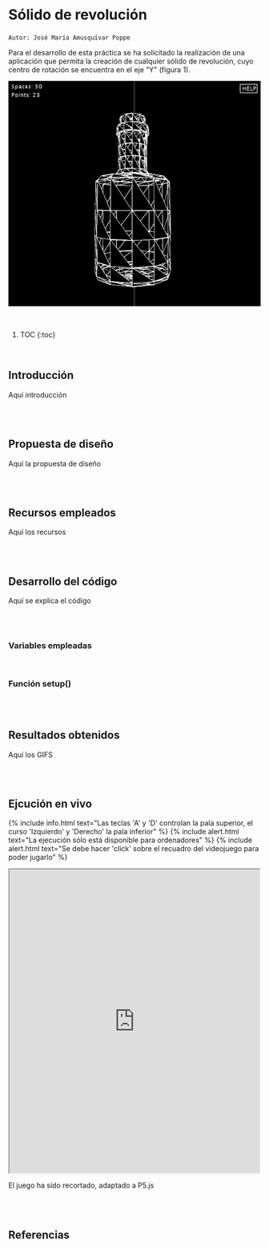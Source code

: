 # Sólido de revolución

`Autor: José María Amusquívar Poppe`

Para el desarrollo de esta práctica se ha solicitado la realización de una aplicación que permita la creación de cualquier sólido de revolución, cuyo centro de rotación se encuentra en el eje "Y" (figura 1). 

![](/images/solid_revolution/principal.PNG "Fig. 1: Interfaz de usuario de la aplicación")

<br/>

1. TOC
{:toc}

<br/>

## Introducción

Aquí introducción

<br/>
<br/>

## Propuesta de diseño

Aquí la propuesta de diseño

<br/>
<br/>

## Recursos empleados

Aquí los recursos 

<br/>
<br/>

## Desarrollo del código

Aquí se explica el código

<br/>
<br/>

### Variables empleadas

<br/>

### Función setup()

<br/>
<br/>

## Resultados obtenidos

Aquí los GIFS

<br/>
<br/>

## Ejcución en vivo

{% include info.html text="Las teclas 'A' y 'D' controlan la pala superior, el curso 'Izquierdo' y 'Derecho' la pala inferior" %}
{% include alert.html text="La ejecución sólo está disponible para ordenadores" %}
{% include alert.html text="Se debe hacer 'click' sobre el recuadro del videojuego para poder jugarlo" %}

<div style="display: flex; justify-content: center">
  <iframe width="605" height="605" src="https://editor.p5js.org/JoseMAP-99/embed/1aYzzBgZt"></iframe>
</div>

El juego ha sido recortado, adaptado a P5.js

<br/>
<br/>

## Referencias

[^1]: [Página de consulta sobre *Processing*](https://processing.org/)
[^2]: [Página de consulta sobre *p5.js*](https://p5js.org/)
[^3]: [Página de conversión *Processing* a *p5.js*](https://pde2js.herokuapp.com/)
